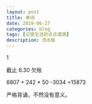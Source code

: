 ```yaml
---
layout: post
title: 单词
date: 2019-06-27
categories: blog
tags: [记录生活的点点滴滴]
description: 流水账
---
```


1 

截止 6.30 欠账

6807 + 242 * 50 -3034 =15873

严格背诵，不然没有意义。